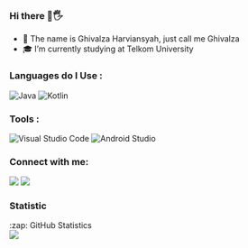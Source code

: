 ### Hi there 👋🖐
  
  
- 👦 The name is Ghivalza Harviansyah, just call me Ghivalza
- 🎓 I’m currently studying at Telkom University
### Languages do I Use : 
<img src="https://img.icons8.com/color/48/000000/java-coffee-cup-logo--v2.png" title ="Java"/></a>
<img src="https://img.icons8.com/color/48/000000/kotlin.png" title="Kotlin"/></a>


### Tools :
 <img src="https://img.icons8.com/fluency/48/000000/visual-studio-code-2019.png" title = "Visual Studio Code" /></a>
 <img src="https://img.icons8.com/color/48/000000/android-studio--v2.png" title = "Android Studio" /></a>


### Connect with me:
[<img src="https://img.icons8.com/cute-clipart/48/000000/linkedin.png"/>](https://www.linkedin.com/in/ghivalza-harviansyah)
[<img src="https://img.icons8.com/cute-clipart/48/000000/instagram-new.png"/>](https://www.instagram.com/ghivalhrvnsyah/)

### Statistic
<summary>:zap: GitHub Statistics</summary>
 <img src="https://github-readme-stats.vercel.app/api?username=faiz-najm&show_icons=true&theme=nord" width="400px">


